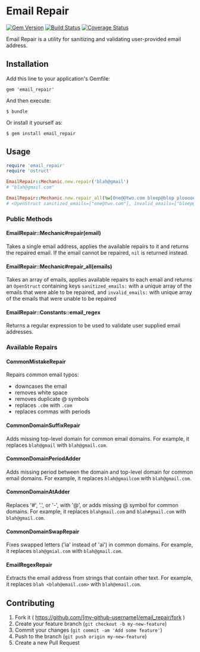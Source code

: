 # Email Repair

[![Gem Version](https://badge.fury.io/rb/email_repair.svg)](http://badge.fury.io/rb/email_repair)
[![Build Status](https://travis-ci.org/ChalkSchools/email-repair.svg?branch=master)](https://travis-ci.org/ChalkSchools/email-repair)
[![Coverage Status](https://img.shields.io/coveralls/ChalkSchools/email-repair.svg)](https://coveralls.io/r/ChalkSchools/email-repair?branch=master)

Email Repair is a utility for sanitizing and validating user-provided email
address.

## Installation

Add this line to your application's Gemfile:

    gem 'email_repair'

And then execute:

    $ bundle

Or install it yourself as:

    $ gem install email_repair

## Usage

```ruby
require 'email_repair'
require 'ostruct'

EmailRepair::Mechanic.new.repair('blah@gmail')
# "blah@gmail.com"

EmailRepair::Mechanic.new.repair_all(%w[One@@two.com bleep@blop plooooooop])
# <OpenStruct sanitized_emails=["one@two.com"], invalid_emails=["bleep@blop", "plooooooop"]>
```

### Public Methods

#### EmailRepair::Mechanic#repair(email)

Takes a single email address, applies the available repairs to it and returns
the repaired email. If the email cannot be repaired, `nil` is returned instead.

#### EmailRepair::Mechanic#repair_all(emails)

Takes an array of emails, applies available repairs to each email and returns an
`OpenStruct` containing keys `sanitized_emails:` with a unique array of the
emails that were able to be repaired, and `invalid_emails:` with unique array of
the emails that were unable to be repaired

#### EmailRepair::Constants::email_regex

Returns a regular expression to be used to validate user supplied email
addresses.

### Available Repairs

#### CommonMistakeRepair

Repairs common email typos:
* downcases the email
* removes white space
* removes duplicate @ symbols
* replaces `.c0m` with `.com`
* replaces commas with periods

#### CommonDomainSuffixRepair

Adds missing top-level domain for common email domains. For example, it replaces
`blah@gmail` with `blah@gmail.com`.

#### CommonDomainPeriodAdder

Adds missing period between the domain and top-level domain for common email
domains. For example, it replaces `blah@gmailcom` with `blah@gmail.com`.

#### CommonDomainAtAdder

Replaces '#', '.', or '-', with '@', or adds missing @ symbol for common
domains. For example, it replaces `blahgmail.com` and `blah#gmail.com` with
`blah@gmail.com`.

#### CommonDomainSwapRepair

Fixes swapped letters ('ia' instead of 'ai') in common domains. For example, it
replaces `blah@gmial.com` with `blah@gmail.com`.

#### EmailRegexRepair

Extracts the email address from strings that contain other text. For example, it
replaces `blah <blah@email.com>` with `blah@email.com`.

## Contributing

1. Fork it ( https://github.com/[my-github-username]/email_repair/fork )
2. Create your feature branch (`git checkout -b my-new-feature`)
3. Commit your changes (`git commit -am 'Add some feature'`)
4. Push to the branch (`git push origin my-new-feature`)
5. Create a new Pull Request
